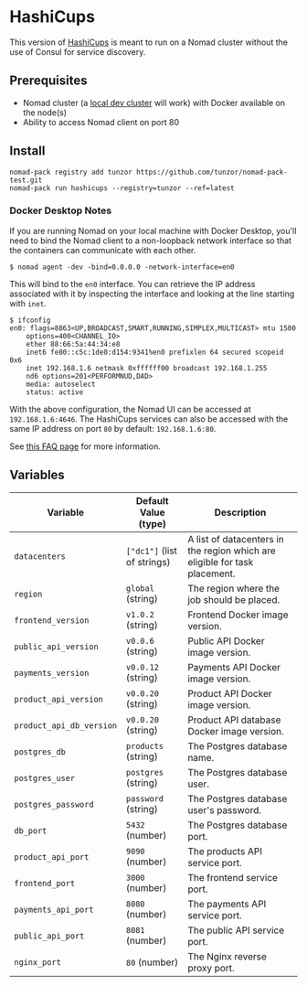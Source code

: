 # HashiCups

This version of [HashiCups](https://github.com/hashicorp-demoapp) is meant to run on a Nomad cluster without the use of Consul for service discovery.



## Prerequisites

- Nomad cluster (a [local dev cluster](https://learn.hashicorp.com/tutorials/nomad/get-started-run) will work) with Docker available on the node(s)
- Ability to access Nomad client on port 80

## Install 

```
nomad-pack registry add tunzor https://github.com/tunzor/nomad-pack-test.git
nomad-pack run hashicups --registry=tunzor --ref=latest
```

### Docker Desktop Notes
If you are running Nomad on your local machine with Docker Desktop, you'll need to bind the Nomad client to a non-loopback network interface so that the containers can communicate with each other.

```
$ nomad agent -dev -bind=0.0.0.0 -network-interface=en0
```

This will bind to the `en0` interface. You can retrieve the IP address associated with it by inspecting the interface and looking at the line starting with `inet`.

```
$ ifconfig
en0: flags=8863<UP,BROADCAST,SMART,RUNNING,SIMPLEX,MULTICAST> mtu 1500
	options=400<CHANNEL_IO>
	ether 88:66:5a:44:34:e8 
	inet6 fe80::c5c:1de8:d154:9341%en0 prefixlen 64 secured scopeid 0x6 
	inet 192.168.1.6 netmask 0xffffff00 broadcast 192.168.1.255
	nd6 options=201<PERFORMNUD,DAD>
	media: autoselect
	status: active
```

With the above configuration, the Nomad UI can be accessed at `192.168.1.6:4646`. The HashiCups services can also be accessed with the same IP address on port `80` by default: `192.168.1.6:80`.

See [this FAQ page](https://www.nomadproject.io/docs/faq#q-how-to-connect-to-my-host-network-when-using-docker-desktop-windows-and-macos) for more information.

## Variables

|Variable|Default Value (type)|Description|
|---|---|---|
|`datacenters`|`["dc1"]` (list of strings)|A list of datacenters in the region which are eligible for task placement.|
|`region`|`global` (string)|The region where the job should be placed.|
|`frontend_version`|`v1.0.2` (string)|Frontend Docker image version.|
|`public_api_version`|`v0.0.6` (string)|Public API Docker image version.|
|`payments_version`|`v0.0.12` (string)|Payments API Docker image version.|
|`product_api_version`|`v0.0.20` (string)|Product API Docker image version.|
|`product_api_db_version`|`v0.0.20` (string)|Product API database Docker image version.|
|`postgres_db`|`products` (string)|The Postgres database name.|
|`postgres_user`|`postgres` (string)|The Postgres database user.|
|`postgres_password`|`password` (string)|The Postgres database user's password.|
|`db_port`|`5432` (number)|The Postgres database port.|
|`product_api_port`|`9090` (number)|The products API service port.|
|`frontend_port`|`3000` (number)|The frontend service port.|
|`payments_api_port`|`8080` (number)|The payments API service port.|
|`public_api_port`|`8081` (number)|The public API service port.|
|`nginx_port`|`80` (number)|The Nginx reverse proxy port.|